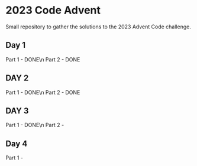 <h1>2023 Code Advent</h1>
Small repository to gather the solutions to the 2023 Advent Code challenge.

<h2>Day 1</h2>
Part 1 - DONE\n
Part 2 - DONE

<h2>DAY 2</h2>
Part 1 - DONE\n
Part 2 - DONE

<h2>DAY 3</h2>
Part 1 - DONE\n
Part 2 -

<h2>Day 4</h2>
Part 1 -